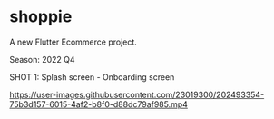 # shoppie

A new Flutter Ecommerce project.


Season: 2022 Q4 

SHOT 1: Splash screen - Onboarding screen

https://user-images.githubusercontent.com/23019300/202493354-75b3d157-6015-4af2-b8f0-d88dc79af985.mp4




